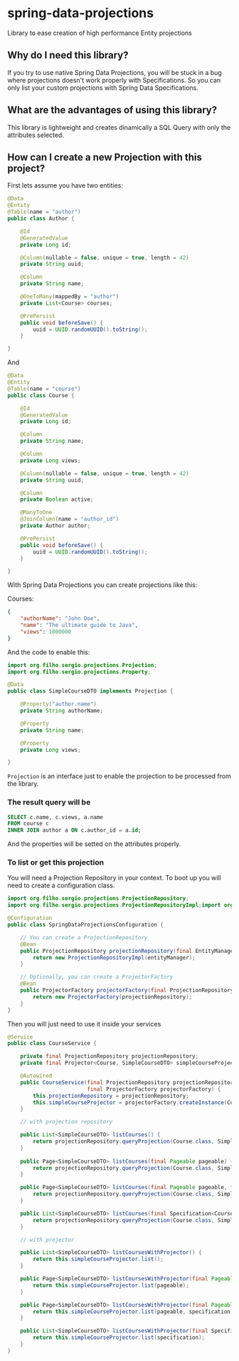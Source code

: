 # spring-data-projections
Library to ease creation of high performance Entity projections

## Why do I need this library?
If you try to use native Spring Data Projections, you will be stuck in a bug where projections doesn't work properly with Specifications. So you can only list your custom projections with Spring Data Specifications.

## What are the advantages of using this library?
This library is lightweight and creates dinamically a SQL Query with only the attributes selected.

## How can I create a new Projection with this project?

First lets assume you have two entities:
```java
@Data
@Entity
@Table(name = "author")
public class Author {

    @Id
    @GeneratedValue
    private Long id;

    @Column(nullable = false, unique = true, length = 42)
    private String uuid;

    @Column
    private String name;

    @OneToMany(mappedBy = "author")
    private List<Course> courses;

    @PrePersist
    public void beforeSave() {
        uuid = UUID.randomUUID().toString();
    }

}
```
 
And

```java
@Data
@Entity
@Table(name = "course")
public class Course {

    @Id
    @GeneratedValue
    private Long id;

    @Column
    private String name;

    @Column
    private Long views;

    @Column(nullable = false, unique = true, length = 42)
    private String uuid;

    @Column
    private Boolean active;

    @ManyToOne
    @JoinColumn(name = "author_id")
    private Author author;

    @PrePersist
    public void beforeSave() {
        uuid = UUID.randomUUID().toString();
    }

}
```

With Spring Data Projections you can create projections like this:

Courses:
```json
{
    "authorName": "John Doe",
    "name": "The ultimate guide to Java",
    "views": 1000000
}
```

And the code to enable this:

```java
import org.filho.sergio.projections.Projection;
import org.filho.sergio.projections.Property;

@Data
public class SimpleCourseDTO implements Projection {

    @Property("author.name")
    private String authorName;

    @Property
    private String name;

    @Property
    private Long views;

}
```

`Projection` is an interface just to enable the projection to be processed from the library.

### The result query will be

```sql
SELECT c.name, c.views, a.name
FROM course c
INNER JOIN author a ON c.author_id = a.id;
```

And the properties will be setted on the attributes properly.

### To list or get this projection

You will need a Projection Repository in your context. To boot up you will need to create a configuration class.

```java
import org.filho.sergio.projections.ProjectionRepository;
import org.filho.sergio.projections.ProjectionRepositoryImpl;import org.filho.sergio.projections.ProjectorFactory;

@Configuration
public class SpringDataProjectionsConfiguration {

    // You can create a ProjectionRepository
    @Bean
    public ProjectionRepository projectionRepository(final EntityManager entityManager) {
        return new ProjectionRepositoryImpl(entityManager);
    }

    // Optionally, you can create a ProjectorFactory
    @Bean
    public ProjectorFactory projectorFactory(final ProjectionRepository projectionRepository) {
        return new ProjectorFactory(projectionRepository);
    }
}
```

Then you will just need to use it inside your services

```java
@Service
public class CourseService {

    private final ProjectionRepository projectionRepository;
    private final Projector<Course, SimpleCourseDTO> simpleCourseProjector;

    @Autowired
    public CourseService(final ProjectionRepository projectionRepository,
                         final ProjectorFactory projectorFactory) {
        this.projectionRepository = projectionRepository;
        this.simpleCourseProjector = projectorFactory.createInstance(Course.class, SimpleCourseDTO.class);
    }

    // with projection repository

    public List<SimpleCourseDTO> listCourses() {
        return projectionRepository.queryProjection(Course.class, SimpleCourseDTO.class);
    }
    
    public Page<SimpleCourseDTO> listCourses(final Pageable pageable) {
        return projectionRepository.queryProjection(Course.class, SimpleCourseDTO.class, pageable);
    }

    public Page<SimpleCourseDTO> listCourses(final Pageable pageable, final Specification<Course> specification) {
        return projectionRepository.queryProjection(Course.class, SimpleCourseDTO.class, pageable, specification);
    }

    public List<SimpleCourseDTO> listCourses(final Specification<Course> specification) {
        return projectionRepository.queryProjection(Course.class, SimpleCourseDTO.class, specification);
    }

    // with projector

    public List<SimpleCourseDTO> listCoursesWithProjector() {
        return this.simpleCourseProjector.list();
    }

    public Page<SimpleCourseDTO> listCoursesWithProjector(final Pageable pageable) {
        return this.simpleCourseProjector.list(pageable);
    }

    public Page<SimpleCourseDTO> listCoursesWithProjector(final Pageable pageable, final Specification<Course> specification) {
        return this.simpleCourseProjector.list(pageable, specification);
    }

    public List<SimpleCourseDTO> listCoursesWithProjector(final Specification<Course> specification) {
        return this.simpleCourseProjector.list(specification);
    }
}
```